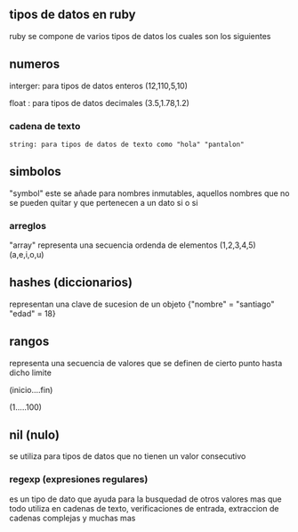 ## tipos de datos en ruby 

ruby se compone de varios tipos de datos los cuales son los siguientes


## numeros 
 interger: para tipos de datos enteros (12,110,5,10)


 float : para tipos de datos decimales (3.5,1.78,1.2)

 ### cadena de texto 
    string: para tipos de datos de texto como "hola" "pantalon"

## simbolos 
"symbol" este se añade para nombres inmutables, aquellos nombres que no se pueden quitar y que pertenecen a un dato si o si 

### arreglos 

"array" representa una secuencia ordenda de elementos (1,2,3,4,5) (a,e,i,o,u)

## hashes (diccionarios)

representan una clave de sucesion de un objeto 
{"nombre" = "santiago" "edad" = 18}

## rangos

representa una secuencia de valores que se definen de cierto punto hasta dicho limite

(inicio....fin)

(1.....100)

## nil (nulo)

se utiliza para tipos de datos que no tienen un valor consecutivo


### regexp (expresiones regulares)

es un tipo de dato que ayuda para la busquedad de otros valores mas que todo utiliza en cadenas de texto, verificaciones de entrada, extraccion de cadenas complejas y muchas mas


